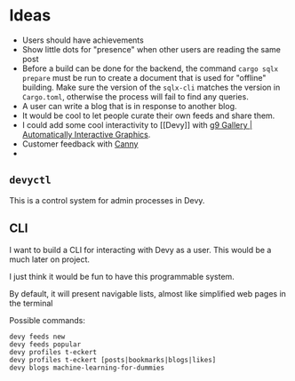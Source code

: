 # Ideas

- Users should have achievements
- Show little dots for "presence" when other users are reading the same post
- Before a build can be done for the backend, the command `cargo sqlx prepare` must be run to create a document that is used for "offline" building. Make sure the version of the `sqlx-cli` matches the version in `Cargo.toml`, otherwise the process will fail to find any queries.
- A user can write a blog that is in response to another blog. 
- It would be cool to let people curate their own feeds and share them. 
- I could add some cool interactivity to [[Devy]] with [g9 Gallery | Automatically Interactive Graphics](http://omrelli.ug/g9/gallery/).
- Customer feedback with [Canny](https://canny.io/)
- 

## `devyctl` 

This is a control system for admin processes in Devy.
## CLI

I want to build a CLI for interacting with Devy as a user. This would be a much later on project.

I just think it would be fun to have this programmable system.

By default, it will present navigable lists, almost like simplified web pages in the terminal

Possible commands:
```
devy feeds new
devy feeds popular
devy profiles t-eckert
devy profiles t-eckert [posts|bookmarks|blogs|likes]
devy blogs machine-learning-for-dummies
```